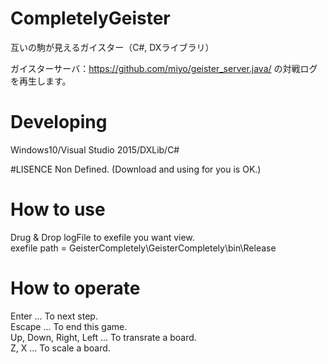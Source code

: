 # CompletelyGeister
互いの駒が見えるガイスター（C#, DXライブラリ）

ガイスターサーバ：https://github.com/miyo/geister_server.java/
の対戦ログを再生します。

# Developing
Windows10/Visual Studio 2015/DXLib/C#  
  
#LISENCE
Non Defined.
(Download and using for you is OK.)

# How to use
Drug & Drop logFile to exefile you want view.  
exefile path = GeisterCompletely\GeisterCompletely\bin\Release

# How to operate  
Enter ... To next step.  
Escape ... To end this game.  
Up, Down, Right, Left ... To transrate a board.  
Z, X ... To scale a board.  

